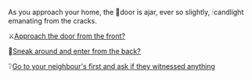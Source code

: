 As you approach your home, the 🚪door is ajar, ever so slightly, 🕯candlight emanating from the cracks.

⚔️[Approach the door from the front?](3.md)

🏰[Sneak around and enter from the back?](2-2.md)

❔[Go to your neighbour's first and ask if they witnessed anything](3-1.md)
